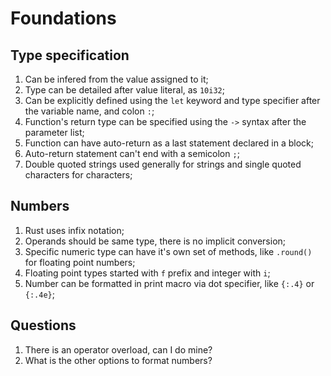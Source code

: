 # Foundations

## Type specification

1. Can be infered from the value assigned to it;
2. Type can be detailed after value literal, as `10i32`;
3. Can be explicitly defined using the `let` keyword and type specifier after the variable name, and colon `:`;
4. Function's return type can be specified using the `->` syntax after the parameter list;
5. Function can have auto-return as a last statement declared in a block;
6. Auto-return statement can't end with a semicolon `;`;
7. Double quoted strings used generally for strings and single quoted characters for characters;

## Numbers

1. Rust uses infix notation;
2. Operands should be same type, there is no implicit conversion;
3. Specific numeric type can have it's own set of methods, like `.round()` for floating point numbers;
4. Floating point types started with `f` prefix and integer with `i`;
5. Number can be formatted in print macro via dot specifier, like `{:.4}` or `{:.4e}`;


## Questions

1. There is an operator overload, can I do mine?
2. What is the other options to format numbers?
